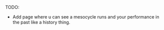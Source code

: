 TODO:

- Add page where u can see a mesocycle runs and your performance in the past like a history thing.
